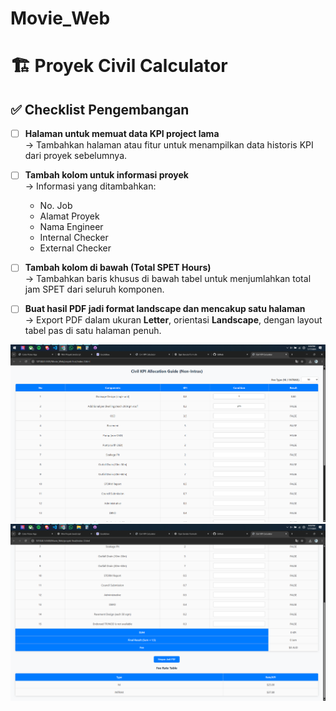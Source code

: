# Movie_Web
# 🏗️ Proyek Civil Calculator

## ✅ Checklist Pengembangan

- [ ] **Halaman untuk memuat data KPI project lama**  
  → Tambahkan halaman atau fitur untuk menampilkan data historis KPI dari proyek sebelumnya.

- [ ] **Tambah kolom untuk informasi proyek**  
  → Informasi yang ditambahkan:
  - No. Job
  - Alamat Proyek
  - Nama Engineer
  - Internal Checker
  - External Checker

- [ ] **Tambah kolom di bawah (Total SPET Hours)**  
  → Tambahkan baris khusus di bawah tabel untuk menjumlahkan total jam SPET dari seluruh komponen.

- [ ] **Buat hasil PDF jadi format landscape dan mencakup satu halaman**  
  → Export PDF dalam ukuran **Letter**, orientasi **Landscape**, dengan layout tabel pas di satu halaman penuh.

![alt text](image.png)
![alt text](image-1.png)